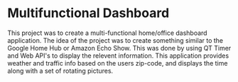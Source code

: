 # Multifunctional Dashboard

This project was to create a multi-functional home/office dashboard application. The idea of the project was to create something
similar to the Google Home Hub or Amazon Echo Show. This was done by using QT Timer and Web API's to display the relevent
information. This application provides weather and traffic info based on the users zip-code, 
and displays the time along with a set of rotating pictures.
